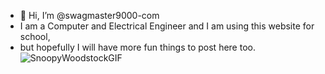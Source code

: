 - 👋 Hi, I’m @swagmaster9000-com
- I am a Computer and Electrical Engineer and I am using this website for school,
- but hopefully I will have more fun things to post here too.
![SnoopyWoodstockGIF](https://github.com/user-attachments/assets/c02b79f7-6a89-4707-8360-ed1fcbe8b0b1)

<!---
swagmaster9000-com/swagmaster9000-com is a `✨ special ✨ repository because its `README.md` (this file) appears on your GitHub profile.
You can click the Preview link to take a look at your changes.
--->
